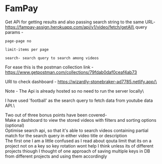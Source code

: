 # FamPay

Get APi for getting results and also passing search string to the same
URL- https://fampay-assign.herokuapp.com/api/v1/video/fetch/getAll\
query params -

    page-page no
    
    limit-items per page
    
    search- search query to search among videos

For ease this is the postman collection link -https://www.getpostman.com/collections/79fdab0daf0ceaf4ab73

URl to check dashboard - https://wizardly-stonebraker-ad7785.netlify.app/\

Note - 
  The Api is already hosted so no need to run the server locally\

  I have used 'football' as the search query to fetch data from youtube data API.\

  Two out of three bonus points have been covered-\
    Make a dashboard to view the stored videos with filters and sorting options (optional)\
    Optimise search api, so that it's able to search videos containing partial match for the search query in either video title or description\
  The first one I am a little confused as I read about qouta limit that its on a project not on a key so key rotation wont help I think unless its of different projects thiough I thought of one approach of saving multiple keys in DB from different projects and using them accordingly 
  
